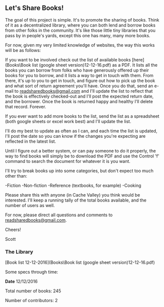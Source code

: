 ## Let's Share Books!


The goal of this project is simple. It's to promote the sharing of books. Think of it as a decentralized library, where you can both lend and borrow books from other folks in the community. It's like those little tiny libraries that you pass by in people's yards, except this one has many, many more books.

For now, given my very limited knowledge of websites, the way this works will be as follows:

If you want to be involved check out the list of available books [here](Books\Book list (google sheet version)12-12-16.pdf) as a PDF. It lists all the books you can borrow from folks who have generously offered up their books for you to borrow, and it lists a way to get in touch with them. From there, it's up to you to get in touch, and figure out how to pick up the book and what sort of return agreement you'll have. Once you do that, send an e-mail to readsharedbooks@gmail.com and I'll update the list to reflect that the book is effectively checked-out and I'll post the expected return date, and the borrower. Once the book is returned happy and healthy I'll delete that record. Forever.

If you ever want to add more books to the list, send the list as a spreadsheet (both google sheets or excel work best) and I'll update the list.

I'll do my best to update as often as I can, and each time the list is updated, I'll post the date so you can know if the changes you're expecting are reflected in the latest list.

Until I figure out a better system, or can pay someone to do it properly, the way to find books will simply be to download the PDF and use the Control 'f' command to search the document for whatever it is you want.

I'll try to break books up into some categories, but don't expect too much other than:

-Fiction
-Non-fiction
-Reference (textbooks, for example)
-Cooking

Please share this with anyone (in Cache Valley) you think would be interested. I'll keep a running tally of the total books available, and the number of users as well.

For now, please direct all questions and comments to readsharedbooks@gmail.com.


Cheers!

Scott

### The Library ###
[Book list 12-12-2016](Books\Book list (google sheet version)12-12-16.pdf)


Some specs through time:

**Date** 12/12/2016

Total number of books: 245

Number of contributors: 2
